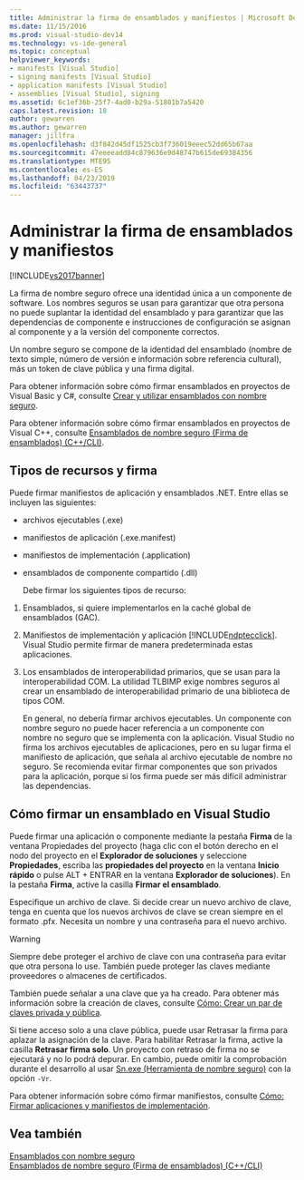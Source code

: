 ```yaml
---
title: Administrar la firma de ensamblados y manifiestos | Microsoft Docs
ms.date: 11/15/2016
ms.prod: visual-studio-dev14
ms.technology: vs-ide-general
ms.topic: conceptual
helpviewer_keywords:
- manifests [Visual Studio]
- signing manifests [Visual Studio]
- application manifests [Visual Studio]
- assemblies [Visual Studio], signing
ms.assetid: 6c1ef36b-25f7-4ad0-b29a-51801b7a5420
caps.latest.revision: 18
author: gewarren
ms.author: gewarren
manager: jillfra
ms.openlocfilehash: d3f842d45df1525cb3f736019eeec52dd65b67aa
ms.sourcegitcommit: 47eeeeadd84c879636e9d48747b615de69384356
ms.translationtype: MTE95
ms.contentlocale: es-ES
ms.lasthandoff: 04/23/2019
ms.locfileid: "63443737"
---
```

# <a name="managing-assembly-and-manifest-signing"></a>Administrar la firma de ensamblados y manifiestos
[!INCLUDE[vs2017banner](../includes/vs2017banner.md)]

La firma de nombre seguro ofrece una identidad única a un componente de software. Los nombres seguros se usan para garantizar que otra persona no puede suplantar la identidad del ensamblado y para garantizar que las dependencias de componente e instrucciones de configuración se asignan al componente y a la versión del componente correctos.  
  
 Un nombre seguro se compone de la identidad del ensamblado (nombre de texto simple, número de versión e información sobre referencia cultural), más un token de clave pública y una firma digital.  
  
 Para obtener información sobre cómo firmar ensamblados en proyectos de Visual Basic y C#, consulte [Crear y utilizar ensamblados con nombre seguro](http://msdn.microsoft.com/library/ffbf6d9e-4a88-4a8a-9645-4ce0ee1ee5f9).  
  
 Para obtener información sobre cómo firmar ensamblados en proyectos de Visual C++, consulte [Ensamblados de nombre seguro (Firma de ensamblados) (C++/CLI)](http://msdn.microsoft.com/library/c337cd3f-e5dd-4c6f-a1ad-437e85dba1cc).  
  
## <a name="asset-types-and-signing"></a>Tipos de recursos y firma  
 Puede firmar manifiestos de aplicación y ensamblados .NET. Entre ellas se incluyen las siguientes:  
  
- archivos ejecutables (.exe)  
  
- manifiestos de aplicación (.exe.manifest)  
  
- manifiestos de implementación (.application)  
  
- ensamblados de componente compartido (.dll)  
  
  Debe firmar los siguientes tipos de recurso:  
  
1. Ensamblados, si quiere implementarlos en la caché global de ensamblados (GAC).  
  
2. Manifiestos de implementación y aplicación [!INCLUDE[ndptecclick](../includes/ndptecclick-md.md)]. Visual Studio permite firmar de manera predeterminada estas aplicaciones.  
  
3. Los ensamblados de interoperabilidad primarios, que se usan para la interoperabilidad COM. La utilidad TLBIMP exige nombres seguros al crear un ensamblado de interoperabilidad primario de una biblioteca de tipos COM.  
  
   En general, no debería firmar archivos ejecutables. Un componente con nombre seguro no puede hacer referencia a un componente con nombre no seguro que se implementa con la aplicación. Visual Studio no firma los archivos ejecutables de aplicaciones, pero en su lugar firma el manifiesto de aplicación, que señala al archivo ejecutable de nombre no seguro. Se recomienda evitar firmar componentes que son privados para la aplicación, porque si los firma puede ser más difícil administrar las dependencias.  
  
## <a name="how-to-sign-an-assembly-in-visual-studio"></a>Cómo firmar un ensamblado en Visual Studio  
 Puede firmar una aplicación o componente mediante la pestaña **Firma** de la ventana Propiedades del proyecto (haga clic con el botón derecho en el nodo del proyecto en el **Explorador de soluciones** y seleccione **Propiedades**, escriba las **propiedades del proyecto** en la ventana **Inicio rápido** o pulse ALT + ENTRAR en la ventana **Explorador de soluciones**). En la pestaña **Firma**, active la casilla **Firmar el ensamblado**.  
  
 Especifique un archivo de clave. Si decide crear un nuevo archivo de clave, tenga en cuenta que los nuevos archivos de clave se crean siempre en el formato .pfx. Necesita un nombre y una contraseña para el nuevo archivo.  
  
> [!WARNING]
> Siempre debe proteger el archivo de clave con una contraseña para evitar que otra persona lo use. También puede proteger las claves mediante proveedores o almacenes de certificados.  
  
 También puede señalar a una clave que ya ha creado. Para obtener más información sobre la creación de claves, consulte [Cómo: Crear un par de claves privada y pública](http://msdn.microsoft.com/library/05026813-f3bd-4d7c-9e0b-fc588eb3d114).  
  
 Si tiene acceso solo a una clave pública, puede usar Retrasar la firma para aplazar la asignación de la clave. Para habilitar Retrasar la firma, active la casilla **Retrasar firma solo**. Un proyecto con retraso de firma no se ejecutará y no lo podrá depurar. En cambio, puede omitir la comprobación durante el desarrollo al usar [Sn.exe (Herramienta de nombre seguro)](http://msdn.microsoft.com/library/c1d2b532-1b8e-4c7a-8ac5-53b801135ec6) con la opción `-Vr`.  
  
 Para obtener información sobre cómo firmar manifiestos, consulte [Cómo: Firmar aplicaciones y manifiestos de implementación](../ide/how-to-sign-application-and-deployment-manifests.md).  
  
## <a name="see-also"></a>Vea también  
 [Ensamblados con nombre seguro](http://msdn.microsoft.com/library/d4a80263-f3e0-4d81-9b61-f0cbeae3797b)   
 [Ensamblados de nombre seguro (Firma de ensamblados) (C++/CLI)](http://msdn.microsoft.com/library/c337cd3f-e5dd-4c6f-a1ad-437e85dba1cc)
